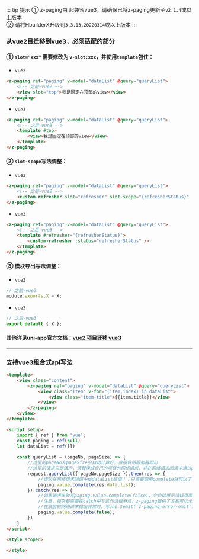 ::: tip 提示
① z-paging由 <Badge text="2.1.4"/> 起兼容vue3，请确保已将z-paging更新至`v2.1.4`或以上版本  
② 请将HbuilderX升级到`3.3.13.20220314`或以上版本
:::

### 从vue2目迁移到vue3，必须适配的部分

#### ① `slot="xxx"` 需要修改为 `v-slot:xxx`，并使用`template`包住：

* `vue2`

```html
<z-paging ref="paging" v-model="dataList" @query="queryList">
	<!-- 之前-vue2 -->
	<view slot="top">我是固定在顶部的view</view>
</z-paging>
```

* `vue3`

```html
<z-paging ref="paging" v-model="dataList" @query="queryList">
	<!-- 之后-vue3 -->
	<template #top>
	    <view>我是固定在顶部的view</view>
	</template>
</z-paging>
```

#### ② `slot-scope`写法调整：

* `vue2`

```html
<z-paging ref="paging" v-model="dataList" @query="queryList">
	<!-- 之前-vue2 -->
	<custom-refresher slot="refresher" slot-scope="{refresherStatus}" :status="refresherStatus">
</z-paging>
```

* `vue3`

```html
<z-paging ref="paging" v-model="dataList" @query="queryList">
	<!-- 之后-vue3 -->
	<template #refresher="{refresherStatus}">
		<custom-refresher :status="refresherStatus" />
	</template>
</z-paging>
```

#### ③ 模块导出写法调整：

* `vue2`

```js
// 之前-vue2
module.exports.X = X;
```

* `vue3`

```js
// 之后-vue3
export default { X };
```

#### 其他详见uni-app官方文档：[vue2 项目迁移 vue3](https://uniapp.dcloud.io/migration-to-vue3)  

#### 

***

### 支持vue3组合式api写法

```html  
<template>
    <view class="content">
        <z-paging ref="paging" v-model="dataList" @query="queryList">
            <view class="item" v-for="(item,index) in dataList">
                <view class="item-title">{{item.title}}</view>
            </view>
        </z-paging>
    </view>
</template>

<script setup>
    import { ref } from 'vue';
    const paging = ref(null)
    let dataList = ref([])
    
    const queryList = (pageNo, pageSize) => {
        //这里的pageNo和pageSize会自动计算好，直接传给服务器即可
        //这里的请求只是演示，请替换成自己的项目的网络请求，并在网络请求回调中通过paging.value.complete(请求回来的数组)将请求结果传给z-paging
        request.queryList({ pageNo,pageSize }).then(res => {
        	//请勿在网络请求回调中给dataList赋值！！只需要调用complete就可以了
            paging.value.complete(res.data.list);
        }).catch(res => {
        	//如果请求失败写paging.value.complete(false)，会自动展示错误页面
        	//注意，每次都需要在catch中写这句话很麻烦，z-paging提供了方案可以全局统一处理
        	//在底层的网络请求抛出异常时，写uni.$emit('z-paging-error-emit');即可
        	paging.value.complete(false);
        })
    }
</script>

<style scoped>
    
</style>
```